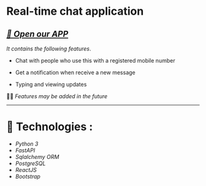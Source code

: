 # Real-time chat application

*_[🔗 Open our APP](https://connect-nwdp.onrender.com/#/login)_*
---

*It contains the following features*.

- Chat with people who use this with a registered mobile number 

- Get a notification when receive a new message

- Typing and viewing updates

🧑‍💻️ *_Features may be added in the future_*

---

# 🔌 Technologies :

- *Python 3*
- *FastAPI*
- *Sqlalchemy ORM*
- *PostgreSQL*
- *ReactJS*
- *Bootstrap*
